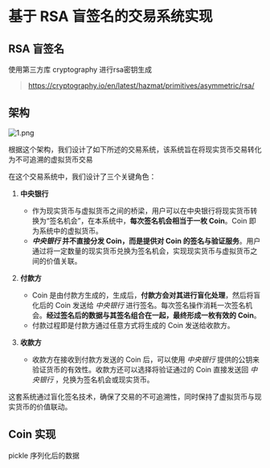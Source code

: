 # 基于 RSA 盲签名的交易系统实现

## RSA 盲签名
使用第三方库 cryptography 进行rsa密钥生成
> https://cryptography.io/en/latest/hazmat/primitives/asymmetric/rsa/


## 架构
![1.png](https://ice.frostsky.com/2024/09/23/992a3691671eaefd5ef7fd75116b99b6.png)

根据这个架构，我们设计了如下所述的交易系统，该系统旨在将现实货币交易转化为不可追溯的虚拟货币交易

在这个交易系统中，我们设计了三个关键角色：

1. **中央银行**  
   - 作为现实货币与虚拟货币之间的桥梁，用户可以在中央银行将现实货币转换为“签名机会”，在本系统中，**每次签名机会相当于一枚 Coin**。Coin 即为系统中的虚拟货币。
   - ***中央银行* 并不直接分发 Coin，而是提供对 Coin 的签名与验证服务**。用户通过将一定数量的现实货币兑换为签名机会，实现现实货币与虚拟货币之间的价值关联。

2. **付款方**  
   - Coin 是由付款方生成的，生成后，**付款方会对其进行盲化处理**，然后将盲化后的 Coin 发送给 *中央银行* 进行签名。每次签名操作消耗一次签名机会。**经过签名后的数据与其签名组合在一起，最终形成一枚有效的 Coin**。
   - 付款过程即是付款方通过任意方式将生成的 Coin 发送给收款方。

3. **收款方**  
   - 收款方在接收到付款方发送的 Coin 后，可以使用 *中央银行* 提供的公钥来验证货币的有效性。收款方还可以选择将验证通过的 Coin 直接发送回 *中央银行* ，兑换为签名机会或现实货币。

这套系统通过盲化签名技术，确保了交易的不可追溯性，同时保持了虚拟货币与现实货币的价值联动。

## Coin 实现
pickle 序列化后的数据
